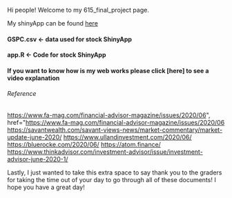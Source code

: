 Hi people! Welcome to my 615_final_project page.

My shinyApp can be found [here](https://bu-rstudio-connect.bu.edu/content/38)

####  GSPC.csv <- data used for stock ShinyApp
####  app.R <- Code for stock ShinyApp
####  If you want to know how is my web works please click [here] to see a video explanation  


###### Reference
https://www.fa-mag.com/financial-advisor-magazine/issues/2020/06", href="https://www.fa-mag.com/financial-advisor-magazine/issues/2020/06
https://savantwealth.com/savant-views-news/market-commentary/market-update-june-2020/
https://www.ullandinvestment.com/2020/06/
https://bluerocke.com/2020/06/
https://atom.finance/
https://www.thinkadvisor.com/investment-advisor/issue/investment-advisor-june-2020-1/


Lastly, I just wanted to take this extra space to say thank you to the graders for taking the time out of your day to go through all of these documents! I hope you have a great day!
